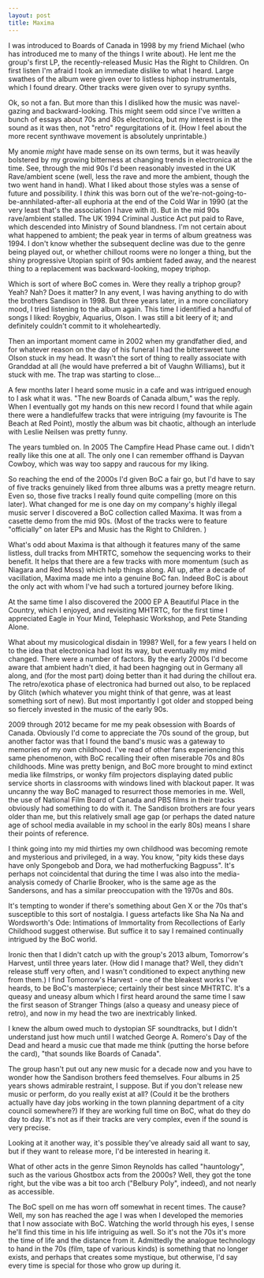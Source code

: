 ```yaml
---
layout: post
title: Maxima
---
```


I was introduced to Boards of Canada in 1998 by my friend Michael (who has introduced me to many of the things I write about). He lent me the group's first LP, the recently-released Music Has the Right to Children. On first listen I'm afraid I took an immediate dislike to what I heard. Large swathes of the album were given over to listless hiphop instrumentals, which I found dreary. Other tracks were given over to syrupy synths.

Ok, so not a fan. But more than this I disliked how the music was navel-gazing and backward-looking. This might seem odd since I've written a bunch of essays about 70s and 80s electronica, but my interest is in the sound as it was then, not "retro" regurgitations of it. (How I feel about the more recent synthwave movement is absolutely unprintable.)

My anomie _might_ have made sense on its own terms, but it was heavily bolstered by my growing bitterness at changing trends in electronica at the time. See, through the mid 90s I'd been reasonably invested in the UK Rave/ambient scene (well, less the rave and more the ambient, though the two went hand in hand). What I liked about those styles was a sense of future and possibility. I _think_ this was born out of the we're-not-going-to-be-annhilated-after-all euphoria at the end of the Cold War in 1990 (at the very least that's the association I have with it). But in the mid 90s rave/ambient stalled. The UK 1994 Criminal Justice Act put paid to Rave, which descended into Ministry of Sound blandness. I'm not certain about what happened to ambient; the peak year in terms of album greatness was 1994. I don't know whether the subsequent decline was due to the genre being played out, or whether chillout rooms were no longer a thing, but the shiny progressive Utopian spirit of 90s ambient faded away, and the nearest thing to a replacement was backward-looking, mopey triphop.

Which is sort of where BoC comes in. Were they really a triphop group? Yeah? Nah? Does it matter? In any event, I was having anything to do with the brothers Sandison in 1998. But three years later, in a more conciliatory mood, I tried listening to the album again. This time I identified a handful of songs I liked: Roygbiv, Aquarius, Olson. I was still a bit leery of it; and definitely couldn't commit to it wholeheartedly.

Then an important moment came in 2002 when my grandfather died, and for whatever reason on the day of his funeral I had the bittersweet tune Olson stuck in my head. It wasn't the sort of thing to really associate with Granddad at all (he would have preferred a bit of Vaughn Williams), but it stuck with me. The trap was starting to close...

A few months later I heard some music in a cafe and was intrigued enough to I ask what it was. "The new Boards of Canada album," was the reply. When I eventually got my hands on this new record I found that while again there were a handlefulfew tracks that were intriguing (my favourite is The Beach at Red Point), mostly the album was bit chaotic, although an interlude with Leslie Neilsen was pretty funny.

The years tumbled on. In 2005 The Campfire Head Phase came out. I didn't really like this one at all. The only one I can remember offhand is Dayvan Cowboy, which was way too sappy and raucous for my liking.

So reaching the end of the 2000s I'd given BoC a fair go, but I'd have to say of five tracks genuinely liked from three albums was a pretty meagre return. Even so, those five tracks I really found quite compelling (more on this later). What changed for me is one day on my company's highly illegal music server I discovered a BoC collection called Maxima. It was from a casette demo from the mid 90s. (Most of the tracks were to feature "officially" on later EPs and Music has the Right to Children. )

What's odd about Maxima is that although it features many of the same listless, dull tracks from MHTRTC, somehow the sequencing works to their benefit. It helps that there are a few tracks with more momentum (such as Niagara and Red Moss) which help things along. All up, after a decade of vacillation, Maxima made me into a genuine BoC fan. Indeed BoC is about the only act with whom I've had such a tortured journey before liking.

At the same time I also discovered the 2000 EP A Beautiful Place in the Country, which I enjoyed, and revisiting MHTRTC, for the first time I appreciated Eagle in Your Mind, Telephasic Workshop, and Pete Standing Alone.

What about my musicological disdain in 1998? Well, for a few years I held on to the idea that electronica had lost its way, but eventually my mind changed. There were a number of factors. By the early 2000s I'd become aware that ambient hadn't died, it had been hagnging out in Germany all along, and (for the most part) doing better than it had during the chillout era. The retro/exotica phase of electronica had burned out also, to be replaced by Glitch (which whatever you might think of that genre, was at least something sort of new). But most importantly I got older and stopped being so fiercely invested in the music of the early 90s.

2009 through 2012 became for me my peak obsession with Boards of Canada. Obviously I'd come to appreciate the 70s sound of the group, but another factor was that I found the band's music was a gateway to memories of my own childhood. I've read of other fans experiencing this same phenomenon, with BoC recalling their often miserable 70s and 80s childhoods. Mine was pretty benign, and BoC more brought to mind extinct media like filmstrips, or wonky film projectors displaying dated public service shorts in classrooms with windows lined with blackout paper. It was uncanny the way BoC managed to resurrect those memories in me. Well, the use of National Film Board of Canada and PBS films in their tracks obviously had something to do with it. The Sandison brothers are four years older than me, but this relatively small age gap (or perhaps the dated nature age of school media available in my school in the early 80s) means I share their points of reference.

I think going into my mid thirties my own childhood was becoming remote and mysterious and privileged, in a way. You know, "pity kids these days have only Spongebob and Dora, we had motherfucking Bagpuss". It's perhaps not coincidental that during the time I was also into the media-analysis comedy of Charlie Brooker, who is the same age as the Sandersons, and has a similar preoccupation with the 1970s and 80s.

It's tempting to wonder if there's something about Gen X or the 70s that's susceptible to this sort of nostalgia. I guess artefacts like Sha Na Na and Wordsworth's Ode: Intimations of Immortality from Recollections of Early Childhood suggest otherwise. But suffice it to say I remained continually intrigued by the BoC world.

Ironic then that I didn't catch up with the group's 2013 album, Tomorrow's Harvest, until three years later. (How did I manage that? Well, they didn't release stuff very often, and I wasn't conditioned to expect anything new from them.) I find Tomorrow's Harvest - one of the bleakest works I've heards, to be BoC's masterpiece; certainly their best since MHTRTC. It's a queasy and uneasy album which I first heard around the same time I saw the first season of Stranger Things (also a queasy and uneasy piece of retro), and now in my head the two are inextricably linked.

I knew the album owed much to dystopian SF soundtracks, but I didn't understand just how much until I watched George A. Romero's Day of the Dead and heard a music cue that made me think (putting the horse before the card), "that sounds like Boards of Canada".

The group hasn't put out any new music for a decade now and you have to wonder how the Sandison brothers feed themselves. Four albums in 25 years shows admirable restraint, I suppose.  But if you don't release new music or perform, do you really exist at all? (Could it be the brothers actually have day jobs working in the town planning department of a city council somewhere?) If they are working full time on BoC, what do they do day to day. It's not as if their tracks are very complex, even if the sound is very precise.

Looking at it another way, it's possible they've already said all want to say, but if they want to release more, I'd be interested in hearing it.

What of other acts in the genre Simon Reynolds has called "hauntology", such as the various Ghostbox acts from the 2000s? Well, they got the tone right, but the vibe was a bit too arch ("Belbury Poly", indeed), and not nearly as accessible.

The BoC spell on me has worn off somewhat in recent times. The cause? Well, my son has reached the age I was when I developed the memories that I now associate with BoC. Watching the world through his eyes, I sense he'll find this time in his life intriguing as well. So it's not the 70s it's more the time of life and the distance from it. Admittedly the analogue technology to hand in the 70s (film, tape of various kinds) is something that no longer exists, and perhaps that creates some mystique, but otherwise, I'd say every time is special for those who grow up during it.